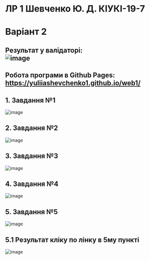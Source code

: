 # ЛР 1 Шевченко Ю. Д. КІУКІ-19-7 <br/>
# Варіант 2 <br/>
## Результат у валідаторі:<br/>![image](https://user-images.githubusercontent.com/129991351/230716455-91ef9fad-dc60-4856-bc70-4d2494a6c5ab.png)<br/>
## Робота програми в Github Pages: https://yuliiashevchenko1.github.io/web1/<br/>
## 1. Завдання №1<br/>
![image](https://user-images.githubusercontent.com/129991351/230716599-5c510326-ed67-4bfa-9631-7f0728595dbf.png)<br/>
## 2. Завдання №2<br/>
![image](https://user-images.githubusercontent.com/129991351/230716911-fa3a99e4-c353-4976-9292-68d8c58784ba.png)<br/>
## 3. Завдання №3<br/>
![image](https://user-images.githubusercontent.com/129991351/230716660-12355eea-663c-40a1-913b-fce0cd458464.png)<br/>
## 4. Завдання №4<br/>
![image](https://user-images.githubusercontent.com/129991351/230716674-47ef1763-4619-4b5b-be24-9b0d20f47f8d.png)<br/>
## 5. Завдання №5 <br/>
![image](https://user-images.githubusercontent.com/129991351/230716682-3f1449bc-dbea-47e6-8d29-20e7848b3c06.png)<br/>
## 5.1 Результат кліку по лінку в 5му пункті<br/>
![image](https://user-images.githubusercontent.com/129991351/230716744-f4ea2c1a-4ea7-4ae4-b619-57448bb0f5eb.png)<br/>
